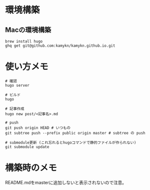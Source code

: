 # 環境構築
## Macの環境構築
```
brew install hugo
ghq get git@github.com:kamykn/kamykn.github.io.git
```

# 使い方メモ

```
# 確認
hugo server

# ビルド
hugo

# 記事作成
hugo new post/<記事名>.md

# push
git push origin HEAD # いつもの
git subtree push --prefix public origin master # subtree の push

# submodule更新 (これ忘れるとhugoコマンドで静的ファイルが作られない)
git submodule update
```

# 構築時のメモ
README.mdをmasterに追加しないと表示されないので注意。

